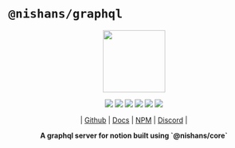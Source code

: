 # `@nishans/graphql`

<p align="center">
  <img width="125" src="https://github.com/Devorein/Nishan/blob/master/docs/static/img/graphql/logo.svg"/>
</p>

<p align="center">
  <img src="https://img.shields.io/bundlephobia/minzip/@nishans/graphql?label=minzipped&style=flat&color=%23bb0a1e"/>
  <img src="https://img.shields.io/npm/dw/@nishans/graphql?style=flat&color=orange"/>
  <img src="https://img.shields.io/github/issues/devorein/nishan/@nishans/graphql?color=yellow"/>
  <img src="https://img.shields.io/npm/v/@nishans/graphql?color=%2303C04A"/>
  <img src="https://img.shields.io/codecov/c/github/devorein/Nishan?flag=graphql&color=blue"/>
  <img src="https://img.shields.io/librariesio/release/npm/@nishans/graphql?color=%234B0082">
</p>

<p align="center">
  | <a href="https://github.com/Devorein/Nishan/tree/master/packages/graphql">Github</a> |
  <a href="https://nishan-docs.netlify.app/docs/graphql/">Docs</a> |
  <a href="https://www.npmjs.com/package/@nishans/graphql">NPM</a> |
  <a href="https://discord.com/invite/SpwHCz8ysx">Discord</a> |
</p>

<p align="center"><b>A graphql server for notion built using `@nishans/core`</b></p>